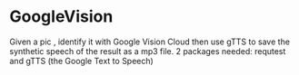 # GoogleVision
Given a pic , identify it with Google Vision Cloud then use gTTS to save the synthetic speech of the result as a mp3 file.
2 packages needed: requtest and gTTS (the Google Text to Speech)
